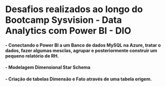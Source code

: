 # Desafios realizados ao longo do Bootcamp Sysvision - Data Analytics com Power BI - DIO

#### - Conectando o Power BI a um Banco de dados MySQL na Azure, tratar o dados, fazer algumas mesclas, agrupar e posteriormente construir um pequeno relatório de RH.
#### - Modelagem Dimensional Star Schema
#### - Criação de tabelas Dimensão e Fato através de uma tabela origem.

